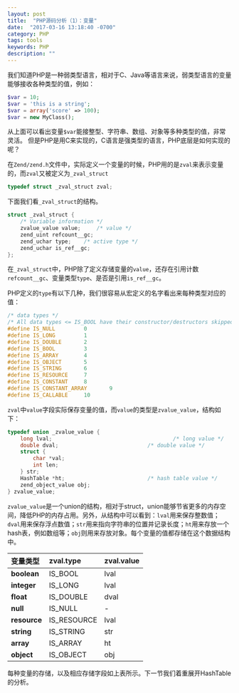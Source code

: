 ```yaml
---
layout: post
title:  "PHP源码分析（1）：变量"
date:  "2017-03-16 13:18:40 -0700"
category: PHP
tags: tools
keywords: PHP
description: ""
---  
```


我们知道PHP是一种弱类型语言，相对于C、Java等语言来说，弱类型语言的变量能够接收各种类型的值，例如：  
``` php  
$var = 10;
$var = 'this is a string';
$var = array('score' => 100);
$var = new MyClass();
```  
从上面可以看出变量`$var`能接整型、字符串、数组、对象等多种类型的值，非常灵活。
但是PHP是用C来实现的，C语言是强类型的语言，PHP底层是如何实现的呢？  


在`Zend/zend.h`文件中，实际定义一个变量的时候，PHP用的是`zval`来表示变量的，而`zval`又被定义为`_zval_struct`
``` c  
typedef struct _zval_struct zval;
```

下面我们看`_zval_struct`的结构。 
``` c  
struct _zval_struct {
	/* Variable information */
	zvalue_value value;     /* value */
	zend_uint refcount__gc;
	zend_uchar type;    /* active type */
	zend_uchar is_ref__gc;
};
```  
在`_zval_struct`中，PHP除了定义存储变量的`value`，还存在引用计数`refcount__gc`、变量类型`type`、是否是引用`is_ref__gc`。


PHP定义的`type`有以下几种，我们很容易从宏定义的名字看出来每种类型对应的值：
``` c
/* data types */                        
/* All data types <= IS_BOOL have their constructor/destructors skipped */
#define IS_NULL         0                                       
#define IS_LONG         1
#define IS_DOUBLE       2
#define IS_BOOL         3       
#define IS_ARRAY        4       
#define IS_OBJECT       5        
#define IS_STRING       6        
#define IS_RESOURCE     7        
#define IS_CONSTANT     8
#define IS_CONSTANT_ARRAY       9
#define IS_CALLABLE     10
```


`zval`中`value`字段实际保存变量的值，而`value`的类型是`zvalue_value`，结构如下：  
``` c  
typedef union _zvalue_value {
	long lval;                                      /* long value */
	double dval;                            /* double value */
	struct {
		char *val;
		int len;
	} str;
	HashTable *ht;                          /* hash table value */
	zend_object_value obj;  
} zvalue_value;
```  
`zvalue_value`是一个union的结构，相对于struct，union能够节省更多的内存空间，降低PHP的内存占用。另外，从结构中可以看到：`lval`用来保存整数值；`dval`用来保存浮点数值；`str`用来指向字符串的位置并记录长度；`ht`用来存放一个hash表，例如数组等；`obj`则用来存放对象。每个变量的值都存储在这个数据结构中。  


变量类型 | zval.type | zval.value  
:-------- | :--------- | :----------  
**boolean**  | IS_BOOL   | lval        
**integer** | IS_LONG | lval   
**float** | IS_DOUBLE | dval  
**null** | IS_NULL | -  
**resource** | IS_RESOURCE | lval  
**string** | IS_STRING | str  
**array** | IS_ARRAY | ht  
**object** | IS_OBJECT | obj  


每种变量的存储，以及相应存储字段如上表所示。下一节我们着重展开HashTable的分析。  

